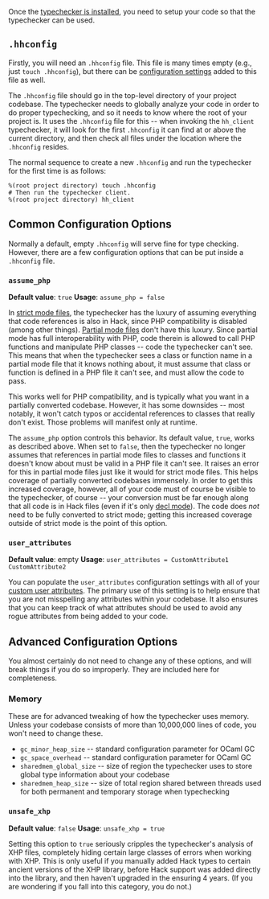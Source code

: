 Once the [typechecker is installed](install.md), you need to setup your code so that the typechecker can be used.

## `.hhconfig`

Firstly, you will need an `.hhconfig` file. This file is many times empty (e.g., just `touch .hhconfig`), but there can be [configuration settings](#configuration-settings) added to this file as well.

The `.hhconfig` file should go in the top-level directory of your project codebase. The typechecker needs to globally analyze your code in order to do proper typechecking, and so it needs to know where the root of your project is. It uses the `.hhconfig` file for this -- when invoking the `hh_client` typechecker, it will look for the first `.hhconfig` it can find at or above the current directory, and then check all files under the location where the `.hhconfig` resides.

The normal sequence to create a new `.hhconfig` and run the typechecker for the first time is as follows:

```
%(root project directory) touch .hhconfig
# Then run the typechecker client.
%(root project directory) hh_client
```

## Common Configuration Options

Normally a default, empty `.hhconfig` will serve fine for type checking. However, there are a few configuration options that can be put inside a `.hhconfig` file.

### `assume_php`

**Default value**: `true`
**Usage**: `assume_php = false`

In [strict mode files](modes.md#strict-mode), the typechecker has the luxury of assuming everything that code references is also in Hack, since PHP compatibility is disabled (among other things). [Partial mode files](modes.md#partial-mode) don't have this luxury. Since partial mode has full interoperability with PHP, code therein is allowed to call PHP functions and manipulate PHP classes -- code the typechecker can't see. This means that when the typechecker sees a class or function name in a partial mode file that it knows nothing about, it must assume that class or function is defined in a PHP file it can't see, and must allow the code to pass.

This works well for PHP compatibility, and is typically what you want in a partially converted codebase. However, it has some downsides -- most notably, it won't catch typos or accidental references to classes that really don't exist. Those problems will manifest only at runtime.

The `assume_php` option controls this behavior. Its default value, `true`, works as described above. When set to `false`, then the typechecker no longer assumes that references in partial mode files to classes and functions it doesn't know about must be valid in a PHP file it can't see. It raises an error for this in partial mode files just like it would for strict mode files. This helps coverage of partially converted codebases immensely. In order to get this increased coverage, however, all of your code must of course be visible to the typechecker, of course -- your conversion must be far enough along that all code is in Hack files (even if it's only [decl mode](modes.md#decl-mode)). The code does *not* need to be fully converted to strict mode; getting this increased coverage outside of strict mode is the point of this option.

### `user_attributes`

**Default value**: empty
**Usage**: `user_attributes = CustomAttribute1 CustomAttribute2`

You can populate the `user_attributes` configuration settings with all of your [custom user attributes](../attributes/introduction.md). The primary use of this setting is to help ensure that you are not misspelling any attributes within your codebase. It also ensures that you can keep track of what attributes should be used to avoid any rogue attributes from being added to your code.

## Advanced Configuration Options

You almost certainly do not need to change any of these options, and will break things if you do so improperly. They are included here for completeness.

### Memory

These are for advanced tweaking of how the typechecker uses memory. Unless your codebase consists of more than 10,000,000 lines of code, you won't need to change these.

- `gc_minor_heap_size` -- standard configuration parameter for OCaml GC
- `gc_space_overhead` -- standard configuration parameter for OCaml GC
- `sharedmem_global_size` -- size of region the typechecker uses to store global type information about your codebase
- `sharedmem_heap_size` -- size of total region shared between threads used for both permanent and temporary storage when typechecking

### `unsafe_xhp`

**Default value**: `false`
**Usage**: `unsafe_xhp = true`

Setting this option to `true` seriously cripples the typechecker's analysis of XHP files, completely hiding certain large classes of errors when working with XHP. This is only useful if you manually added Hack types to certain ancient versions of the XHP library, before Hack support was added directly into the library, and then haven't upgraded in the ensuring 4 years. (If you are wondering if you fall into this category, you do not.)
